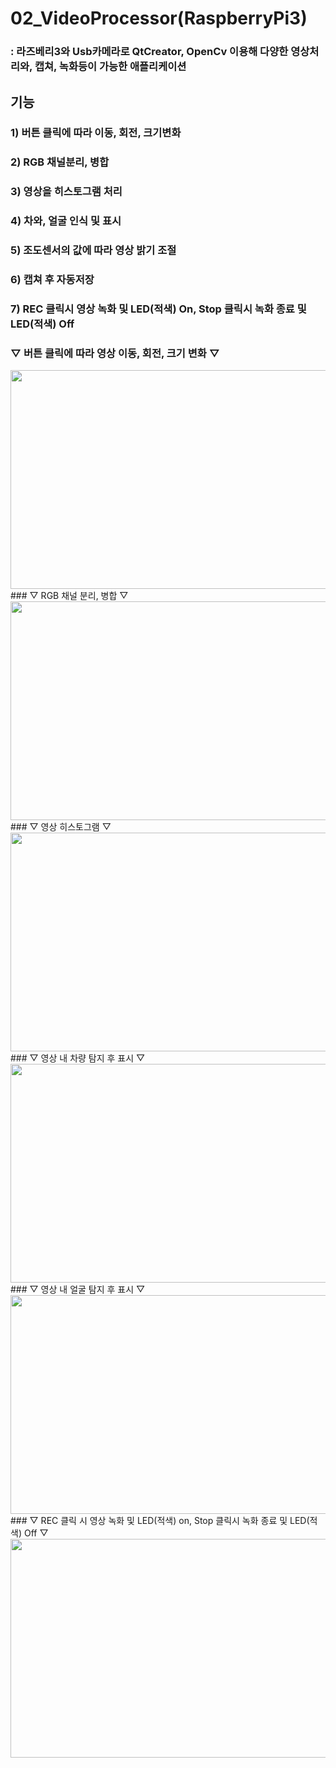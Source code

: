 # 02_VideoProcessor(RaspberryPi3) 
### : 라즈베리3와 Usb카메라로 QtCreator, OpenCv 이용해 다양한 영상처리와, 캡쳐, 녹화등이 가능한 애플리케이션

## 기능
### 1) 버튼 클릭에 따라 이동, 회전, 크기변화
### 2) RGB 채널분리, 병합
### 3) 영상을 히스토그램 처리
### 4) 차와, 얼굴 인식 및 표시
### 5) 조도센서의 값에 따라 영상 밝기 조절 
### 6) 캡쳐 후 자동저장
### 7) REC 클릭시 영상 녹화 및 LED(적색) On, Stop 클릭시 녹화 종료 및 LED(적색) Off

### ▽ 버튼 클릭에 따라 영상 이동, 회전, 크기 변화 ▽
<img src=https://user-images.githubusercontent.com/59903316/97514628-90e9cc80-19d2-11eb-8ded-92d2e143c164.gif width="550" height="350">
### ▽ RGB 채널 분리, 병합 ▽
<img src=https://user-images.githubusercontent.com/59903316/97514644-9b0bcb00-19d2-11eb-8ad9-8c05fa8dacbe.gif width="550" height="350">
### ▽ 영상 히스토그램 ▽
<img src=https://user-images.githubusercontent.com/59903316/97514651-9fd07f00-19d2-11eb-83a0-fbb39e2c27f7.gif width="550" height="350">
### ▽ 영상 내 차량 탐지 후 표시 ▽
<img src=https://user-images.githubusercontent.com/59903316/97514655-a3fc9c80-19d2-11eb-9585-b4f4caf1ccf2.gif width="550" height="350">
### ▽ 영상 내 얼굴 탐지 후 표시 ▽
<img src=https://user-images.githubusercontent.com/59903316/97514667-ab23aa80-19d2-11eb-89b4-2614c3a77667.gif width="550" height="350">
### ▽ REC 클릭 시 영상 녹화 및 LED(적색) on, Stop 클릭시 녹화 종료 및 LED(적색) Off ▽
<img src=https://user-images.githubusercontent.com/59903316/97514870-21281180-19d3-11eb-9099-c3ecab7f6220.gif width="550" height="350">

